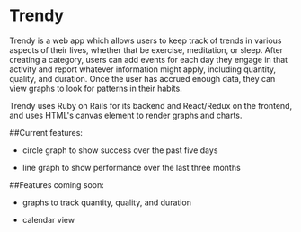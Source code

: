 # Trendy

Trendy is a web app which allows users to keep track of trends in various aspects of their lives, whether that be exercise, meditation, or sleep. After creating a category, users can add events for each day they engage in that activity and report whatever information might apply, including quantity, quality, and duration. Once the user has accrued enough data, they can view graphs to look for patterns in their habits.

Trendy uses Ruby on Rails for its backend and React/Redux on the frontend, and uses HTML's canvas element to render graphs and charts.

##Current features:

* circle graph to show success over the past five days

* line graph to show performance over the last three months

##Features coming soon:

* graphs to track quantity, quality, and duration

* calendar view
